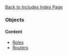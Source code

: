 [Back to Includes Index Page](https://github.com/SorinGFS/express-access-proxy/blob/master/config/servers/includes)

### Objects

#### Content
- [Roles](https://github.com/SorinGFS/express-access-proxy/blob/master/config/servers/includes/base/objects/roles)
- [Routers](https://github.com/SorinGFS/express-access-proxy/blob/master/config/servers/includes/base/objects/routers)